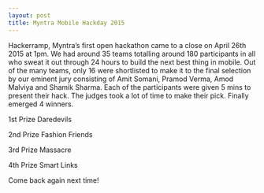 ```yaml
---
layout: post
title: Myntra Mobile Hackday 2015
---
```


Hackerramp, Myntra’s first open hackathon came to a close on April 26th 2015 at 1pm. We had around 35 teams totalling around 180 participants in all who sweat it out through 24 hours to build the next best thing in mobile.
Out of the many teams, only 16 were shortlisted to make it to the final selection by our eminent jury consisting of Amit Somani, Pramod Verma, Amod Malviya and Shamik Sharma. 
Each of the participants were given 5 mins to present their hack. 
The judges took a lot of time to make their pick. Finally emerged 4 winners.

1st Prize
Daredevils

2nd Prize
Fashion Friends

3rd Prize
Massacre

4th Prize
Smart Links

Come back again next time!
